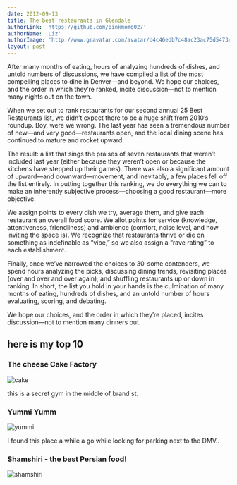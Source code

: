 ```yaml
---
date: 2012-09-13
title: The best restaurants in Glendale
authorLink: 'https://github.com/pinkmomo027'
authorName: 'Liz'
authorImage: 'http://www.gravatar.com/avatar/d4c46edb7c48ac23ac75d5473ee252ec?s=140&d=http%3A%2F%2Fgithub.com%2Fimages%2Fgravatars%2Fgravatar-140.png'
layout: post
---
```


After many months of eating, hours of analyzing hundreds of dishes, 
and untold numbers of discussions, we have compiled a list of the most compelling places to dine in Denver—and beyond. 
We hope our choices, and the order in which they’re ranked, incite discussion—not to mention many nights out on the town.

When we set out to rank restaurants for our second annual 25 Best Restaurants list, 
we didn’t expect there to be a huge shift from 2010’s roundup. Boy, were we wrong. 
The last year has seen a tremendous number of new—and very good—restaurants open, 
and the local dining scene has continued to mature and rocket upward. 

The result: a list that sings the praises of seven restaurants that weren’t included last year 
(either because they weren’t open or because the kitchens have stepped up their games). 
There was also a significant amount of upward—and downward—movement, and inevitably, a few places fell off the list entirely. 
In putting together this ranking, we do everything we can to make an inherently subjective process—choosing a good restaurant—more objective. 

We assign points to every dish we try, average them, and give each restaurant an overall food score. 
We allot points for service (knowledge, attentiveness, friendliness) and ambience 
(comfort, noise level, and how inviting the space is). 
We recognize that restaurants thrive or die on something as indefinable as “vibe,”
so we also assign a “rave rating” to each establishment.  

Finally, once we’ve narrowed the choices to 30-some contenders, we spend hours analyzing the picks, discussing dining trends, 
revisiting places (over and over and over again), 
and shuffling restaurants up or down in ranking. In short, the list you hold in your hands is the culmination of many 
months of eating, hundreds of dishes, and an untold number of hours evaluating, scoring, and debating. 

We hope our choices, and the order in which they’re placed, incites discussion—not to mention many dinners out.

## here is my top 10

### The cheese Cake Factory

![cake](http://cdn.thecheesecakefactory.com/images/locations_brea.jpg)

this is a secret gym in the middle of brand st.

### Yummi Yumm
![yummi](http://bloximages.chicago2.vip.townnews.com/glendalestar.com/content/tncms/assets/v3/editorial/b/97/b9739496-cb2d-11df-bdba-001cc4c002e0/4ca233052ec73.image.jpg)

I found this place a while a go while looking for parking next to the DMV..

### Shamshiri - the best Persian food!
![shamshiri](http://www.parstimes.com/cuisine/shamshiri_glendale.jpg)
